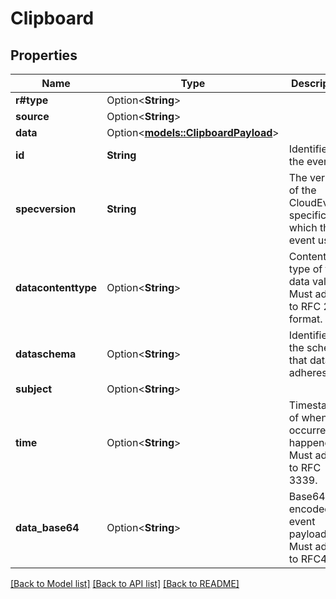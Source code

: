 # Clipboard

## Properties

Name | Type | Description | Notes
------------ | ------------- | ------------- | -------------
**r#type** | Option<**String**> |  | [optional]
**source** | Option<**String**> |  | [optional]
**data** | Option<[**models::ClipboardPayload**](ClipboardPayload.md)> |  | [optional]
**id** | **String** | Identifies the event. | 
**specversion** | **String** | The version of the CloudEvents specification which the event uses. | 
**datacontenttype** | Option<**String**> | Content type of the data value. Must adhere to RFC 2046 format. | [optional]
**dataschema** | Option<**String**> | Identifies the schema that data adheres to. | [optional]
**subject** | Option<**String**> |  | [optional]
**time** | Option<**String**> | Timestamp of when the occurrence happened. Must adhere to RFC 3339. | [optional]
**data_base64** | Option<**String**> | Base64 encoded event payload. Must adhere to RFC4648. | [optional]

[[Back to Model list]](../README.md#documentation-for-models) [[Back to API list]](../README.md#documentation-for-api-endpoints) [[Back to README]](../README.md)


